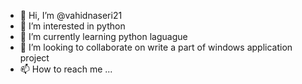 - 👋 Hi, I’m @vahidnaseri21
- 👀 I’m interested in python
- 🌱 I’m currently learning python laguague
- 💞️ I’m looking to collaborate on write a part of windows application project
- 📫 How to reach me ...

<!---
vahidnaseri21/vahidnaseri21 is a ✨ special ✨ repository because its `README.md` (this file) appears on your GitHub profile.
You can click the Preview link to take a look at your changes.
--->
